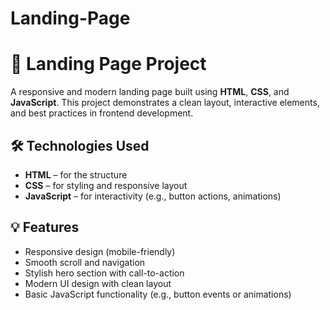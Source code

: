 # Landing-Page

# 🚀 Landing Page Project

A responsive and modern landing page built using **HTML**, **CSS**, and **JavaScript**. This project demonstrates a clean layout, interactive elements, and best practices in frontend development.


## 🛠️ Technologies Used

- **HTML** – for the structure
- **CSS** – for styling and responsive layout
- **JavaScript** – for interactivity (e.g., button actions, animations)


## 💡 Features

- Responsive design (mobile-friendly)
- Smooth scroll and navigation
- Stylish hero section with call-to-action
- Modern UI design with clean layout
- Basic JavaScript functionality (e.g., button events or animations)

